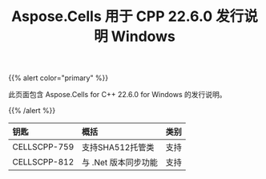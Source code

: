 ﻿---
title: Aspose.Cells 用于 CPP 22.6.0 发行说明 Windows
type: docs
weight: 83
url: /zh/cpp/aspose-cells-for-cpp-22-6-release-notes-windows/
---
{{% alert color="primary" %}}

此页面包含 Aspose.Cells for C++ 22.6.0 for Windows 的发行说明。

{{% /alert %}}

|**钥匙**|**概括**|**类别**|
|:- |:- |:- |
|CELLSCPP-759|支持SHA512托管类|支持|
|CELLSCPP-812|与 .Net 版本同步功能|支持|
